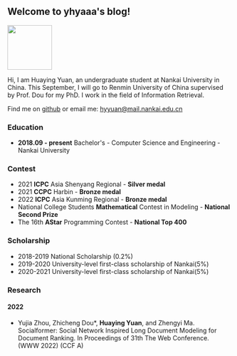 ## Welcome to yhyaaa's blog!

<img src="yhyaaa/苑华莹.jpg" width = "100" align=center />


Hi, I am Huaying Yuan, an undergraduate student at Nankai University in China. This September, I will go to Renmin University of China supervised by Prof. Dou for my PhD. I work in the field of Information Retrieval.

Find me on [github](https://github.com/yhy-2000) or email me: hyyuan@mail.nankai.edu.cn

### Education
+ **2018.09 - present** Bachelor's - Computer Science and Engineering - Nankai University 

### Contest
+ 2021 **ICPC** Asia Shenyang Regional - **Silver medal**
+ 2021 **CCPC** Harbin - **Bronze medal**
+ 2022 **ICPC** Asia Kunming Regional - **Bronze medal**
+ National College Students **Mathematical** Contest in Modeling - **National Second Prize**
+ The 16th **AStar** Programming Contest - **National Top 400**

### Scholarship
+ 2018-2019 National Scholarship (0.2%)
+ 2019-2020 University-level first-class scholarship of Nankai(5%)
+ 2020-2021 University-level first-class scholarship of Nankai(5%)

### Research
#### 2022
+ Yujia Zhou, Zhicheng Dou\*, **Huaying Yuan**, and Zhengyi Ma. Socialformer: Social Network Inspired Long Document Modeling for Document Ranking. In Proceedings of 31th The Web Conference. (WWW 2022) (CCF A)


